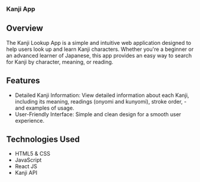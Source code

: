 ### Kanji App

## Overview
The Kanji Lookup App is a simple and intuitive web application designed to help users look up and learn Kanji characters. Whether you're a beginner or an advanced learner of Japanese, this app provides an easy way to search for Kanji by character, meaning, or reading.

## Features
- Detailed Kanji Information: View detailed information about each Kanji, including its meaning, readings (onyomi and kunyomi), stroke order, - and examples of usage.
- User-Friendly Interface: Simple and clean design for a smooth user experience.

## Technologies Used

- HTML5 & CSS
- JavaScript
- React JS
- Kanji API